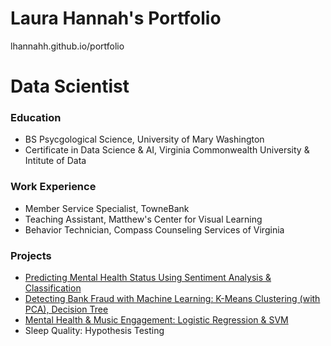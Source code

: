 # Laura Hannah's Portfolio
lhannahh.github.io/portfolio
# Data Scientist

### Education
- BS Psycgological Science, University of Mary Washington
- Certificate in Data Science & AI, Virginia Commonwealth University & Intitute of Data

### Work Experience
- Member Service Specialist, TowneBank
- Teaching Assistant, Matthew's Center for Visual Learning
- Behavior Technician, Compass Counseling Services of Virginia

### Projects
- [Predicting Mental Health Status Using Sentiment Analysis & Classification](https://github.com/lhannahh/Data-Science-AI-Capstone-Project)
- [Detecting Bank Fraud with Machine Learning: K-Means Clustering (with PCA), Decision Tree](https://github.com/lhannahh/Detecting-Bank-Fraud-With-Machine-Learning)
- [Mental Health & Music Engagement: Logistic Regression & SVM](https://github.com/lhannahh/Mental-Health-Music-Engagement)
- Sleep Quality: Hypothesis Testing
